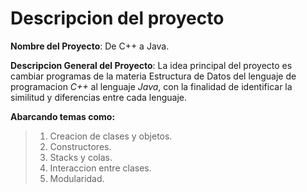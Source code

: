 # Descripcion del proyecto

**Nombre del Proyecto**: De C++ a Java.

**Descripcion General del Proyecto**: La idea principal del proyecto es cambiar programas de la materia Estructura de Datos del lenguaje de programacion *C++* al lenguaje *Java*, con la finalidad de identificar la similitud y diferencias entre cada lenguaje. 

**Abarcando temas como:**
>1. Creacion de clases y objetos.
>2. Constructores.
>3. Stacks y colas.
>4. Interaccion entre clases.
>5. Modularidad.
